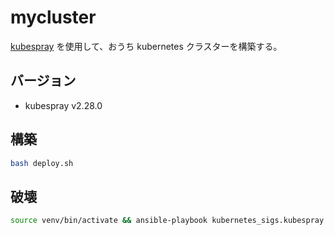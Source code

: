 # mycluster

[kubespray](https://github.com/kubernetes-sigs/kubespray) を使用して、おうち kubernetes クラスターを構築する。

## バージョン
* kubespray
v2.28.0

## 構築

```sh
bash deploy.sh
```

## 破壊
```sh
source venv/bin/activate && ansible-playbook kubernetes_sigs.kubespray.reset -b -K
```